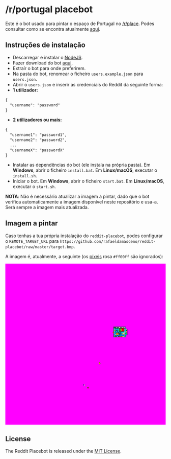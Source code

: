 # /r/portugal placebot

Este é o bot usado para pintar o espaço de Portugal no [/r/place](https://www.reddit.com/r/place/).
Podes consultar como se encontra atualmente [aqui](https://www.reddit.com/place?webview=true#x=722&y=412).

## Instruções de instalação

- Descarregar e instalar o [NodeJS](https://nodejs.org).
- Fazer download do bot [aqui](https://github.com/rafaeldamasceno/reddit-placebot/archive/master.zip).
- Extraír o bot para onde preferirem.
- Na pasta do bot, renomear o ficheiro `users.example.json` para `users.json`.
- Abrir o `users.json` e inserir as credenciais do Reddit da seguinte forma:
- **1 utilizador:**
```
{
  "username": "password"
}
```
- **2 utilizadores ou mais:**
```
{
  "username1": "password1",
  "username2": "password2",
  ...
  "usernameX": "passwordX"
}
```
- Instalar as dependências do bot (ele instala na própria pasta). Em **Windows**, abrir o ficheiro `install.bat`. Em **Linux/macOS**, executar o `install.sh`.
- Iniciar o bot. Em **Windows**, abrir o ficheiro `start.bat`. Em **Linux/macOS**, executar o `start.sh`.

__NOTA__: Não é necessário atualizar a imagem a pintar, dado que o bot verifica automaticamente a imagem disponível neste repositório e usa-a. Será sempre a imagem mais atualizada.

## Imagem a pintar

Caso tenhas a tua própria instalação do `reddit-placebot`, podes configurar o `REMOTE_TARGET_URL` para `https://github.com/rafaeldamasceno/reddit-placebot/raw/master/target.bmp`.

A imagem é, atualmente, a seguinte (os [píxeis](https://www.priberam.pt/dlpo/pixel) rosa `#ff00ff` são ignorados):

![Imagem do /r/portugal](https://github.com/rafaeldamasceno/reddit-placebot/raw/master/target.bmp)

## License

The Reddit Placebot is released under the [MIT License](http://www.opensource.org/licenses/MIT).
